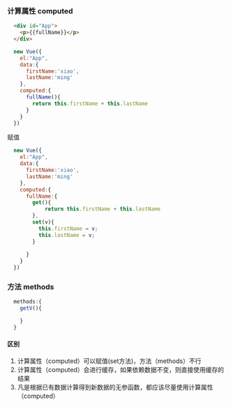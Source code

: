 ### 计算属性 computed

```html
  <div id="App">
    <p>{{fullName}}</p>
  </div>
```
```js
  new Vue({
    el:"App",
    data:{
      firstName:'xiao',
      lastName:'ming'
    },
    computed:{
      fullName(){
        return this.firstName + this.lastName
      }
    }
  })
```
赋值
```js
  new Vue({
    el:"App",
    data:{
      firstName:'xiao',
      lastName:'ming'
    },
    computed:{
      fullName:{
        get(){
            return this.firstName + this.lastName
        },
        set(v){
          this.firstName = v;
          this.lastName = v;
        }
        
      }
    }
  })
```

### 方法 methods

```js
  methods:{
    getV(){

    }
  }
```

#### 区别

1. 计算属性（computed）可以赋值(set方法)，方法（methods）不行
2. 计算属性（computed）会进行缓存，如果依赖数据不变，则直接使用缓存的结果
3. 凡是根据已有数据计算得到新数据的无参函数，都应该尽量使用计算属性（computed）